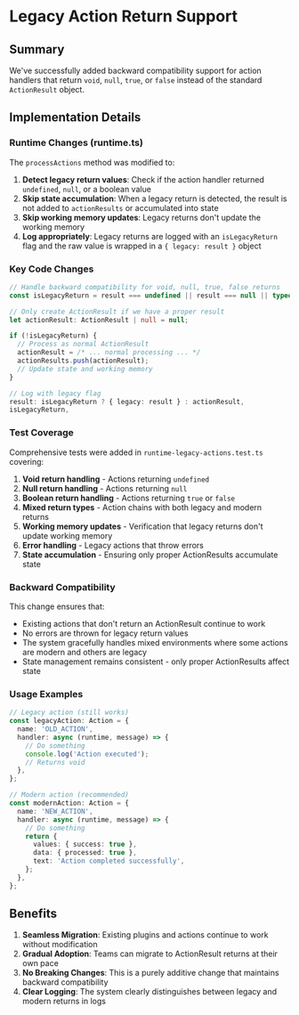 # Legacy Action Return Support

## Summary

We've successfully added backward compatibility support for action handlers that return `void`, `null`, `true`, or `false` instead of the standard `ActionResult` object.

## Implementation Details

### Runtime Changes (runtime.ts)

The `processActions` method was modified to:

1. **Detect legacy return values**: Check if the action handler returned `undefined`, `null`, or a boolean value
2. **Skip state accumulation**: When a legacy return is detected, the result is not added to `actionResults` or accumulated into state
3. **Skip working memory updates**: Legacy returns don't update the working memory
4. **Log appropriately**: Legacy returns are logged with an `isLegacyReturn` flag and the raw value is wrapped in a `{ legacy: result }` object

### Key Code Changes

```typescript
// Handle backward compatibility for void, null, true, false returns
const isLegacyReturn = result === undefined || result === null || typeof result === 'boolean';

// Only create ActionResult if we have a proper result
let actionResult: ActionResult | null = null;

if (!isLegacyReturn) {
  // Process as normal ActionResult
  actionResult = /* ... normal processing ... */
  actionResults.push(actionResult);
  // Update state and working memory
}

// Log with legacy flag
result: isLegacyReturn ? { legacy: result } : actionResult,
isLegacyReturn,
```

### Test Coverage

Comprehensive tests were added in `runtime-legacy-actions.test.ts` covering:

1. **Void return handling** - Actions returning `undefined`
2. **Null return handling** - Actions returning `null`
3. **Boolean return handling** - Actions returning `true` or `false`
4. **Mixed return types** - Action chains with both legacy and modern returns
5. **Working memory updates** - Verification that legacy returns don't update working memory
6. **Error handling** - Legacy actions that throw errors
7. **State accumulation** - Ensuring only proper ActionResults accumulate state

### Backward Compatibility

This change ensures that:

- Existing actions that don't return an ActionResult continue to work
- No errors are thrown for legacy return values
- The system gracefully handles mixed environments where some actions are modern and others are legacy
- State management remains consistent - only proper ActionResults affect state

### Usage Examples

```typescript
// Legacy action (still works)
const legacyAction: Action = {
  name: 'OLD_ACTION',
  handler: async (runtime, message) => {
    // Do something
    console.log('Action executed');
    // Returns void
  },
};

// Modern action (recommended)
const modernAction: Action = {
  name: 'NEW_ACTION',
  handler: async (runtime, message) => {
    // Do something
    return {
      values: { success: true },
      data: { processed: true },
      text: 'Action completed successfully',
    };
  },
};
```

## Benefits

1. **Seamless Migration**: Existing plugins and actions continue to work without modification
2. **Gradual Adoption**: Teams can migrate to ActionResult returns at their own pace
3. **No Breaking Changes**: This is a purely additive change that maintains backward compatibility
4. **Clear Logging**: The system clearly distinguishes between legacy and modern returns in logs
